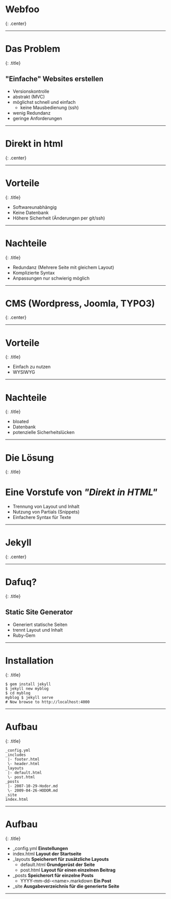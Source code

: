 # Webfoo
{: .center}

* * *

# Das Problem
{: .title}

## "Einfache" Websites erstellen

* Versionskontrolle
* abstrakt (MVC)
* möglichst schnell und einfach
	* keine Mausbedienung (ssh)
* wenig Redundanz
* geringe Anforderungen

* * *

# Direkt in html
{: .center}

* * *

# Vorteile
{: .title}

* Softwareunabhängig
* Keine Datenbank
* Höhere Sicherheit (Änderungen per git/ssh)

* * *

# Nachteile
{: .title}

* Redundanz (Mehrere Seite mit gleichem Layout)
* Komplizierte Syntax
* Anpassungen nur schwierig möglich

* * *

# CMS (Wordpress, Joomla, TYPO3)
{: .center}

* * *

# Vorteile
{: .title}

* Einfach zu nutzen
* WYSIWYG

* * *

# Nachteile
{: .title}

* bloated
* Datenbank
* potenzielle Sicherheitslücken

* * *

# Die Lösung
{: .title}

# Eine Vorstufe von _"Direkt in HTML"_

* Trennung von Layout und Inhalt
* Nutzung von Partials (Snippets)
* Einfachere Syntax für Texte

* * *

# Jekyll
{: .center}

* * *

# Dafuq?
{: .title}

## Static Site Generator 

* Generiert statische Seiten
* trennt Layout und Inhalt
* Ruby-Gem

* * *

# Installation
{: .title}

~~~ text
$ gem install jekyll
$ jekyll new myblog
$ cd myblog
myblog $ jekyll serve
# Now browse to http://localhost:4000
~~~

* * *

# Aufbau
{: .title}

~~~ text  
_config.yml
_includes
 |- footer.html
 \- header.html
_layouts
 |- default.html
 \- post.html
_posts
 |- 2007-10-29-Hodor.md
 \- 2009-04-26-HODOR.md
_site
index.html
~~~

* * *

# Aufbau
{: .title}

* _config.yml __Einstellungen__
* index.html __Layout der Startseite__
* _layouts __Speicherort für zusätzliche Layouts__
  * default.html __Grundgerüst der Seite__
  * post.html __Layout für einen einzelnen Beitrag__
* _posts __Speicherort für einzelne Posts__
  * YYYY-mm-dd-\<name>.markdown __Ein Post__
* _site __Ausgabeverzeichnis für die generierte Seite__

* * *
